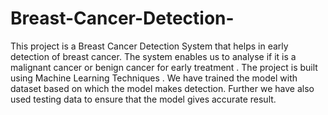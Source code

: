 # Breast-Cancer-Detection-
This project is a Breast Cancer Detection System that helps in early detection of breast cancer. The system enables us to analyse if it is a malignant cancer or benign cancer for early treatment . The  project is built using Machine Learning Techniques .  We have trained the model with dataset based on which the model makes  detection. Further we have also used testing data to ensure that the model gives accurate result.
